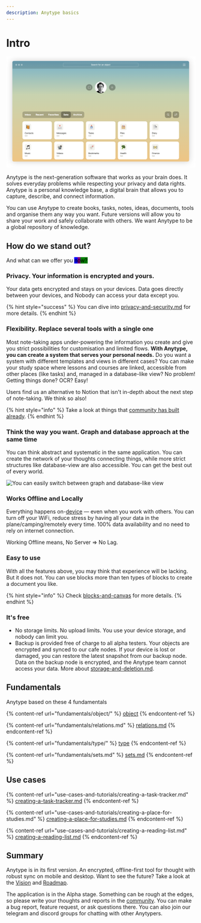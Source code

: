 ```yaml
---
description: Anytype basics
---
```


# Intro

![Home page](<.gitbook/assets/Screenshot 2021-11-05 at 18.45.31.png>)

Anytype is the next-generation software that works as your brain does. It solves everyday problems while respecting your privacy and data rights. Anytype is a personal knowledge base, a digital brain that allows you to capture, describe, and connect information.

You can use Anytype to create books, tasks, notes, ideas, documents, tools and organise them any way you want. Future versions will allow you to share your work and safely collaborate with others. We want Anytype to be a global repository of knowledge.

## How do we stand out?

And what can we offer you <mark style="color:blue;"><mark style="background-color:blue;">n<mark style="background-color:blue;"></mark><mark style="color:blue;"><mark style="background-color:purple;">o<mark style="background-color:purple;"></mark><mark style="color:blue;"><mark style="background-color:green;">w<mark style="background-color:green;"></mark>?

### Privacy. Your information is encrypted and yours.

Your data gets encrypted and stays on your devices. Data goes directly between your devices, and  Nobody can access your data except you.

{% hint style="success" %}
You can dive into [privacy-and-security.md](reference/privacy-and-security.md "mention") for more details.
{% endhint %}

### Flexibility. Replace several tools with a single one

Most note-taking apps under-powering the information you create and give you strict possibilities for customisation and limited flows. **With Anytype, you can create a system that serves your personal needs.** Do you want a system with different templates and views in different cases? You can make your study space where lessons and courses are linked, accessible from other places (like tasks) and, managed in a database-like view? No problem! Getting things done? OCR? Easy!

Users find us an alternative to Notion that isn't in-depth about the next step of note-taking. We think so also!

{% hint style="info" %}
Take a look at things that [community has built already](https://community.anytype.io/t/picture-thread-sets-relations-types-and-templates/1507/65).
{% endhint %}

### Think the way you want. Graph and database approach at the same time

You can think abstract and systematic in the same application. You can create the network of your thoughts connecting things, while more strict structures like database-view are also accessible. You can get the best out of every world.

![You can easily switch between graph and database-like view](<.gitbook/assets/test (1).gif>)

### Works Offline and Locally

Everything happens on-[device](https://ipfs.io/ipfs/QmR7GSQM93Cx5eAg6a6yRzNde1FQv7uL6X1o4k7zrJa3LX/ipfs.draft3.pdf) — even when you work with others. You can turn off your WiFi, reduce stress by having all your data in the plane/camping/remotely every time. 100% data availability and no need to rely on internet connection.

Working Offline means, No Server => No Lag. &#x20;

### Easy to use

With all the features above, you may think that experience will be lacking. But it does not. You can use blocks more than ten types of blocks to create a document you like.&#x20;

{% hint style="info" %}
Check [blocks-and-canvas](fundamentals/object/blocks-and-canvas/ "mention") for more details.
{% endhint %}

### It's free

* No storage limits. No upload limits. You use your device storage, and nobody can limit you.
* Backup is provided free of charge to all alpha testers. Your objects are encrypted and synced to our cafe nodes. If your device is lost or damaged, you can restore the latest snapshot from our backup node. Data on the backup node is encrypted, and the Anytype team cannot access your data.  More about  [storage-and-deletion.md](reference/storage-and-deletion.md "mention").

#### &#x20;<a href="start" id="start"></a>

## Fundamentals

Anytype based on these 4 fundamentals

{% content-ref url="fundamentals/object/" %}
[object](fundamentals/object/)
{% endcontent-ref %}

{% content-ref url="fundamentals/relations.md" %}
[relations.md](fundamentals/relations.md)
{% endcontent-ref %}

{% content-ref url="fundamentals/type/" %}
[type](fundamentals/type/)
{% endcontent-ref %}

{% content-ref url="fundamentals/sets.md" %}
[sets.md](fundamentals/sets.md)
{% endcontent-ref %}

## Use cases

{% content-ref url="use-cases-and-tutorials/creating-a-task-tracker.md" %}
[creating-a-task-tracker.md](use-cases-and-tutorials/creating-a-task-tracker.md)
{% endcontent-ref %}

{% content-ref url="use-cases-and-tutorials/creating-a-place-for-studies.md" %}
[creating-a-place-for-studies.md](use-cases-and-tutorials/creating-a-place-for-studies.md)
{% endcontent-ref %}

{% content-ref url="use-cases-and-tutorials/creating-a-reading-list.md" %}
[creating-a-reading-list.md](use-cases-and-tutorials/creating-a-reading-list.md)
{% endcontent-ref %}

## Summary

Anytype is in its first version. An encrypted, offline-first tool for thought with robust sync on mobile and desktop. Want to see the future? Take a look at the [Vision](https://vision.anytype.io) and [Roadmap](https://community.anytype.io/t/release-plan-a-general-roadmap/1283).

The application is in the Alpha stage. Something can be rough at the edges, so please write your thoughts and reports in the [community](https://community.anytype.io). You can make a bug report, feature request, or ask questions there. You can also join our telegram and discord groups for chatting with other Anytypers.
